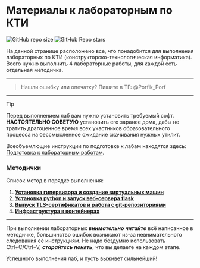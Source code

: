 # Материалы к лабораторным по КТИ
![GitHub repo size](https://img.shields.io/github/repo-size/Porfik/DTI-lab-manual) ![GitHub Repo stars](https://img.shields.io/github/stars/Porfik/DTI-lab-manual)

На данной странице расположено все, что понадобится для выполнения лабораторных по КТИ (конструкторско-технологическая информатика). Всего нужно выполнить 4 лабораторные работы, для каждой есть отдельная методичка.

---

> Нашли ошибку или опечатку? Пишите в ТГ: @Porfik_Porf

---

>[!TIP]
>Перед выполнением лаб вам нужно установить требуемый софт. **НАСТОЯТЕЛЬНО СОВЕТУЮ** установить его заранее дома, дабы не тратить драгоценное время всех участников образовательного процесса на бессмысленное ожидание скачивания нужных утилит.

Всеобъемлющие инструкции по подготовке к лабам находятся здесь: [Подготовка к лабораторным работам](manuals/Preparation_for_labs.md).

### Методички
Список метод в порядке выполнения:
1. [**Установка гипервизора и создание виртуальных машин**](manuals/Lab_1.md)
2. [**Установка python и запуск веб-сервера flask**](manuals/Lab_2.md)
3. [**Выпуск TLS-сертификатов и работа с git-репозиториями**](manuals/Lab_3.md)
4. [**Инфраструктура в контейнерах**](manuals/Lab_4.md)

---

При выполнении лабораторных ***внимательно читайте*** всё написанное в методичке, большинство ошибок возникают из-за невнимательного следования её инструкциям. Не надо бездумно использовать Ctrl+C/Ctrl+V, ***старайтесь понять***, что вы делаете на каждом этапе.

Успешного выполнения лаб, и пусть выживет сильнейший!